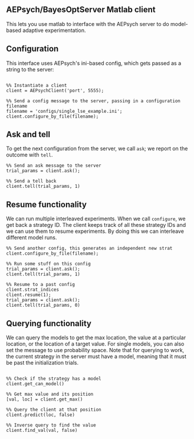 ## AEPsych/BayesOptServer Matlab client

This lets you use matlab to interface with the AEPsych server to do model-based adaptive experimentation.

## Configuration
This interface uses AEPsych's ini-based config, which gets passed as a string to the server:

```{matlab}

%% Instantiate a client
client = AEPsychClient('port', 5555);

%% Send a config message to the server, passing in a configuration filename
filename = 'configs/single_lse_example.ini';
client.configure_by_file(filename);
```

## Ask and tell
To get the next configuration from the server, we call `ask`; we report on the outcome with `tell`.
```
%% Send an ask message to the server
trial_params = client.ask();

%% Send a tell back
client.tell(trial_params, 1)
```

## Resume functionality
We can run multiple interleaved experiments. When we call `configure`, we get back a strategy ID.
The client keeps track of all these strategy IDs and we can use them to resume experiments. By
doing this we can interleave different model runs.

```
%% Send another config, this generates an independent new strat
client.configure_by_file(filename);

%% Run some stuff on this config
trial_params = client.ask();
client.tell(trial_params, 1)

%% Resume to a past config
client.strat_indices
client.resume(1);
trial_params = client.ask();
client.tell(trial_params, 0)
```


## Querying functionality
We can query the models to get the max location, the value at a particular
location, or the location of a target value. For single models, you can
also set the message to use probability space. Note that for querying to work,
the current strategy in the server must have a model, meaning that it
must be past the initialization trials.

```

%% Check if the strategy has a model
client.get_can_model()

%% Get max value and its position
[val, loc] = client.get_max()

%% Query the client at that position
client.predict(loc, false)

%% Inverse query to find the value
client.find_val(val, false)
```
